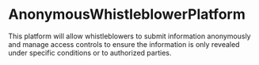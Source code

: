 # AnonymousWhistleblowerPlatform
 This platform will allow whistleblowers to submit information anonymously and manage access controls to ensure the information is only revealed under specific conditions or to authorized parties.
